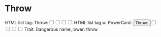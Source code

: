 # Throw

HTML list tag: <tr><td>Throw:</td><td><input type="checkbox" name="attr_throw" value="1"><span class="checkmark"></span></td><td><input type="checkbox" name="attr_throw" value="2"><span class="checkmark"></span></td><td><input type="checkbox" name="attr_throw" value="3"><span class="checkmark"></span></td><td><input type="checkbox" name="attr_throw" value="4"><span class="checkmark"></span></td></tr>
HTML list tag w. PowerCard: <tr><td><button class="txt-btn" type="roll" value="!power {{
--name|@{name} - Throw
--Result Set| [[ [$skill|XPND] @{BAMF|challenge}d@{throw}>4]]
--Hits|[^skill.ss]
--1s|[^skill.ones]
--format|skillcheck
}}">Throw:</button></td><td><input type="checkbox" name="attr_throw" value="6"><span class="checkmark"></span></td><td><input type="checkbox" name="attr_throw" value="8"><span class="checkmark"></span></td><td><input type="checkbox" name="attr_throw" value="10"><span class="checkmark"></span></td><td><input type="checkbox" name="attr_throw" value="12"><span class="checkmark"></span></td></tr>
Trait: Dangerous
name_lower: throw